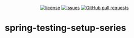 <p align="center">
  <a href="https://github.com/mingyuchoo/spring-testing-setup-series/blob/main/LICENSE"><img alt="license" src="https://img.shields.io/github/license/mingyuchoo/spring-testing-setup-series"/></a>
  <a href="https://github.com/mingyuchoo/spring-testing-setup-series/issues"><img alt="Issues" src="https://img.shields.io/github/issues/mingyuchoo/spring-testing-setup-series?color=appveyor" /></a>
  <a href="https://github.com/mingyuchoo/spring-testing-setup-series/pulls"><img alt="GitHub pull requests" src="https://img.shields.io/github/issues-pr/mingyuchoo/spring-testing-setup-series?color=appveyor" /></a>
</p>

# spring-testing-setup-series
